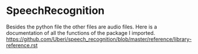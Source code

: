 # SpeechRecognition
Besides the python file the other files are audio files.
Here is a documentation of all the functions of the package I imported.
https://github.com/Uberi/speech_recognition/blob/master/reference/library-reference.rst 
